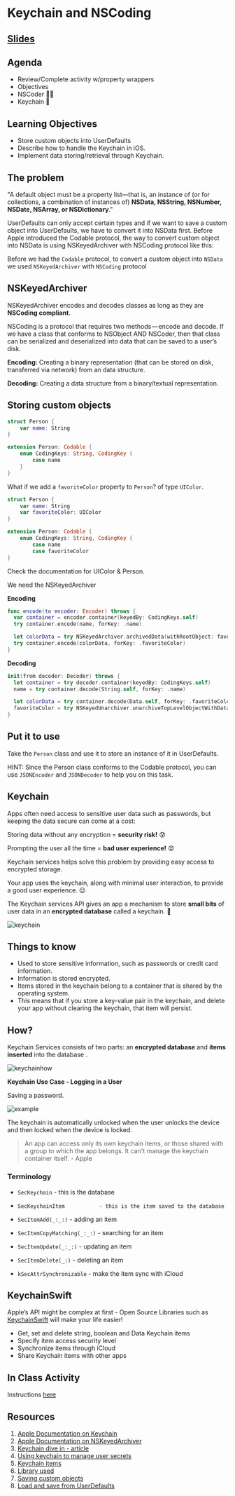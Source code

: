 <!-- Run this slideshow via the following command: -->
<!-- reveal-md README.md -w -->


<!-- .slide: class="header" -->

# Keychain and NSCoding

## [Slides](https://make-school-courses.github.io/MOB-2.1-Local-Persistence-in-iOS/Slides/Lesson3/README.html ':ignore')

<!-- > -->

## Agenda

- Review/Complete activity w/property wrappers
- Objectives
- NSCoder 🧓🏼
- Keychain 🔐

<!-- > -->

## Learning Objectives

- Store custom objects into UserDefaults
- Describe how to handle the Keychain in iOS.
- Implement data storing/retrieval through Keychain.

<!-- > -->

## The problem

"A default object must be a property list—that is, an instance of (or for collections, a combination of instances of) **NSData, NSString, NSNumber, NSDate, NSArray, or NSDictionary**."

<aside class = "notes">
UserDefaults can only accept certain types and if we want to save a custom object into UserDefaults, we have to convert it into NSData first.
Before Apple introduced the Codable protocol, the way to convert custom object into NSData is using NSKeyedArchiver with NSCoding protocol like this:
</aside>

<!-- > -->

Before we had the `Codable` protocol, to convert a custom object into `NSData` we used `NSKeyedArchiver` with `NSCoding` protocol

<!-- > -->

## NSKeyedArchiver

NSKeyedArchiver encodes and decodes classes as long as they are **NSCoding compliant**.

NSCoding is a protocol that requires two methods — encode and decode. If we have a class that conforms to NSObject AND NSCoder, then that class can be serialized and deserialized into data that can be saved to a user’s disk.

<!-- > -->

**Encoding:** Creating a binary representation (that can be stored on disk, transferred via network) from an data structure.

**Decoding:** Creating a data structure from a binary/textual representation.

<!-- > -->

## Storing custom objects

```swift
struct Person {
    var name: String
}

```

<!-- > -->

```swift
extension Person: Codable {
    enum CodingKeys: String, CodingKey {
        case name
    }
}

```

<!-- > -->

What if we add a `favoriteColor` property to `Person`? of type `UIColor`.

<!-- > -->

```swift
struct Person {
    var name: String
    var favoriteColor: UIColor
}

extension Person: Codable {
    enum CodingKeys: String, CodingKey {
        case name
        case favoriteColor
}    
```

<!-- > -->

Check the documentation for UIColor & Person.

<!-- > -->

We need the NSKeyedArchiver

**Encoding**
```swift
func encode(to encoder: Encoder) throws {
  var container = encoder.container(keyedBy: CodingKeys.self)
  try container.encode(name, forKey: .name)

  let colorData = try NSKeyedArchiver.archivedData(withRootObject: favoriteColor, requiringSecureCoding: false)
  try container.encode(colorData, forKey: .favoriteColor)
}
```

<!-- > -->

**Decoding**

```swift
init(from decoder: Decoder) throws {
  let container = try decoder.container(keyedBy: CodingKeys.self)
  name = try container.decode(String.self, forKey: .name)

  let colorData = try container.decode(Data.self, forKey: .favoriteColor)
  favoriteColor = try NSKeyedUnarchiver.unarchiveTopLevelObjectWithData(colorData) as? UIColor ?? UIColor.purple
}

```

<!-- > -->

## Put it to use

Take the `Person` class and use it to store an instance of it in UserDefaults.

HINT: Since the Person class conforms to the Codable protocol, you can use `JSONEncoder` and `JSONDecoder` to help you on this task.

<!-- > -->

## Keychain

Apps often need access to sensitive user data such as passwords, but keeping the data secure can come at a cost:

Storing data without any encryption = **security risk!** 😰

Prompting the user all the time = **bad user experience!** 😡

<!-- > -->

Keychain services helps solve this problem by providing easy access to encrypted storage.

Your app uses the keychain, along with minimal user interaction, to provide a good user experience. 😌

<!-- > -->

The Keychain services API gives an app a mechanism to store **small bits** of user data in an **encrypted database** called a keychain. 🔐

<!-- > -->

![keychain](assets/keychain.png)

<!-- > -->

## Things to know

- Used to store sensitive information, such as passwords or credit card information.
- Information is stored encrypted.
- Items stored in the keychain belong to a container that is shared by the operating system.
- This means that if you store a key-value pair in the keychain, and delete your app without clearing the keychain, that item will persist.

<!-- > -->

## How?

Keychain Services consists of two parts: an **encrypted database** and **items inserted** into the database .

![keychainhow](assets/keychainhow.png)

<!-- > -->

**Keychain Use Case - Logging in a User**

Saving a password.

![example](assets/example.png)

<!-- > -->

The keychain is automatically unlocked when the user unlocks the device and then locked when the device is locked.

> An app can access only its own keychain items, or those shared with a group to which the app belongs. It can't manage the keychain container itself. - Apple

<!-- > -->

### Terminology

- `SecKeychain` 				 - this is the database

- `SecKeychainItem			 - this is the item saved to the database`

- `SecItemAdd(_:_:)` 			 - adding an item

- `SecItemCopyMatching(_:_:)` 	 - searching for an item

- `SecItemUpdate(_:_:)` 		 - updating an item

- `SecItemDelete(_:)` 			 - deleting an item

- `kSecAttrSynchronizable`		 - make the item sync with iCloud

<!-- > -->

## KeychainSwift

Apple’s API might be complex at first - Open Source Libraries such as
[KeychainSwift](https://github.com/evgenyneu/keychain-swift) will make your life easier!

- Get, set and delete string, boolean and Data Keychain items
- Specify item access security level
- Synchronize items through iCloud
- Share Keychain items with other apps

<!-- > -->

## In Class Activity

Instructions [here](https://github.com/Make-School-Courses/MOB-2.1-Local-Persistence-in-iOS/blob/master/Lessons/Lesson3/keychain.md)

<!-- > -->

## Resources

1. [Apple Documentation on Keychain](https://developer.apple.com/documentation/security/keychain_services)<br>
1. [Apple Documentation on NSKeyedArchiver](https://developer.apple.com/documentation/foundation/nskeyedarchiver)<br>
1. [Keychain dive in - article](https://medium.com/halcyon-mobile/diving-into-keychain-services-c71782313a3c)<br>
1. [Using keychain to manage user secrets](https://developer.apple.com/documentation/security/keychain_services/keychain_items/using_the_keychain_to_manage_user_secrets)<br>
1. [Keychain items](https://developer.apple.com/documentation/security/keychain_services/keychain_items)
1. [Library used](https://github.com/evgenyneu/keychain-swift)
1. [Saving custom objects](https://fluffy.es/saving-custom-object-into-userdefaults/)
1. [Load and save from UserDefaults](https://www.hackingwithswift.com/example-code/system/how-to-load-and-save-a-struct-in-userdefaults-using-codable)

